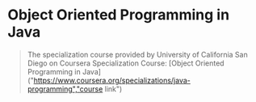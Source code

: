 Object Oriented Programming in Java
=============
> The specialization course provided by University of California San Diego on Coursera
> Specialization Course:
> [Object Oriented Programming in Java]("https://www.coursera.org/specializations/java-programming","course link") 
> 
